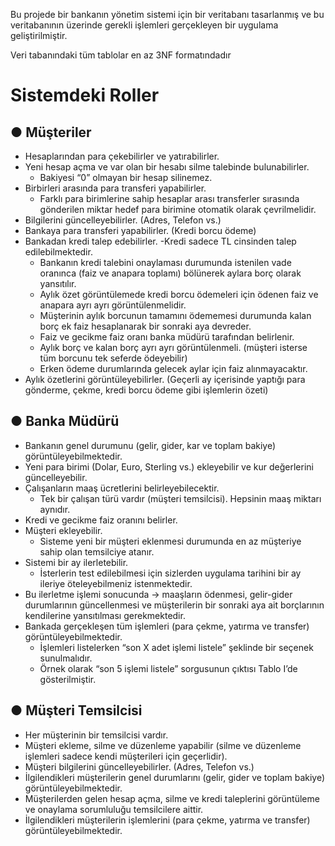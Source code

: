 Bu projede bir bankanın yönetim sistemi için bir veritabanı tasarlanmış ve bu veritabanının üzerinde
gerekli işlemleri gerçekleyen bir uygulama geliştirilmiştir.

Veri tabanındaki tüm tablolar en az 3NF formatındadır


# Sistemdeki Roller
## ● Müşteriler
- Hesaplarından para çekebilirler ve yatırabilirler.
- Yeni hesap açma ve var olan bir hesabı silme talebinde bulunabilirler.
   - Bakiyesi “0” olmayan bir hesap silinemez.
- Birbirleri arasında para transferi yapabilirler.
   - Farklı para birimlerine sahip hesaplar arası transferler sırasında gönderilen miktar
hedef para birimine otomatik olarak çevrilmelidir.
- Bilgilerini güncelleyebilirler. (Adres, Telefon vs.)
- Bankaya para transferi yapabilirler. (Kredi borcu ödeme)
- Bankadan kredi talep edebilirler.
  -Kredi sadece TL cinsinden talep edilebilmektedir.
  - Bankanın kredi talebini onaylaması durumunda istenilen vade oranınca (faiz ve
anapara toplamı) bölünerek aylara borç olarak yansıtılır.
  - Aylık özet görüntülemede kredi borcu ödemeleri için ödenen faiz ve anapara ayrı
ayrı görüntülenmelidir.
  - Müşterinin aylık borcunun tamamını ödememesi durumunda kalan borç ek faiz
hesaplanarak bir sonraki aya devreder.
  - Faiz ve gecikme faiz oranı banka müdürü tarafından belirlenir.
  - Aylık borç ve kalan borç ayrı ayrı görüntülenmeli. (müşteri isterse tüm borcunu
tek seferde ödeyebilir)
  - Erken ödeme durumlarında gelecek aylar için faiz alınmayacaktır.
- Aylık özetlerini görüntüleyebilirler. (Geçerli ay içerisinde yaptığı para gönderme, çekme,
kredi borcu ödeme gibi işlemlerin özeti)


## ● Banka Müdürü
- Bankanın genel durumunu (gelir, gider, kar ve toplam bakiye) görüntüleyebilmektedir.
- Yeni para birimi (Dolar, Euro, Sterling vs.) ekleyebilir ve kur değerlerini güncelleyebilir.
- Çalışanların maaş ücretlerini belirleyebilecektir.
  - Tek bir çalışan türü vardır (müşteri temsilcisi). Hepsinin maaş miktarı aynıdır.
- Kredi ve gecikme faiz oranını belirler.
- Müşteri ekleyebilir.
  - Sisteme yeni bir müşteri eklenmesi durumunda en az müşteriye sahip olan
temsilciye atanır.
- Sistemi bir ay ilerletebilir.
  - İsterlerin test edilebilmesi için sizlerden uygulama tarihini bir ay ileriye
öteleyebilmeniz istenmektedir.
- Bu ilerletme işlemi sonucunda -> maaşların ödenmesi, gelir-gider durumlarının
güncellenmesi ve müşterilerin bir sonraki aya ait borçlarının kendilerine
yansıtılması gerekmektedir.
- Bankada gerçekleşen tüm işlemleri (para çekme, yatırma ve transfer)
görüntüleyebilmektedir.
  - İşlemleri listelerken “son X adet işlemi listele” şeklinde bir seçenek sunulmalıdır.
  - Örnek olarak “son 5 işlemi listele” sorgusunun çıktısı Tablo I’de gösterilmiştir.


## ● Müşteri Temsilcisi
- Her müşterinin bir temsilcisi vardır.
- Müşteri ekleme, silme ve düzenleme yapabilir (silme ve düzenleme işlemleri sadece kendi
müşterileri için geçerlidir).
- Müşteri bilgilerini güncelleyebilirler. (Adres, Telefon vs.)
- İlgilendikleri müşterilerin genel durumlarını (gelir, gider ve toplam bakiye)
görüntüleyebilmektedir.
- Müşterilerden gelen hesap açma, silme ve kredi taleplerini görüntüleme ve onaylama
sorumluluğu temsilcilere aittir.
- İlgilendikleri müşterilerin işlemlerini (para çekme, yatırma ve transfer)
görüntüleyebilmektedir.
